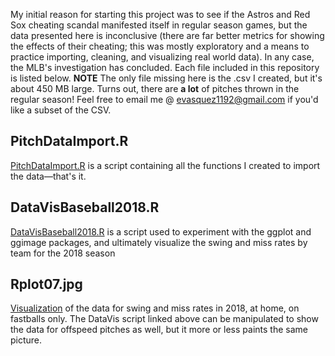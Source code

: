 My initial reason for starting this project was to see if the Astros and Red Sox cheating scandal manifested itself in regular season games, but the data presented here is inconclusive (there are far better metrics for showing the effects of their cheating; this was mostly exploratory and a means to practice importing, cleaning, and visualizing real world data). In any case, the MLB's investigation has concluded. Each file included in this repository is listed below.
**NOTE** The only file missing here is the .csv I created, but it's about 450 MB large. Turns out, there are __a lot__ of pitches thrown in the regular season! Feel free to email me @ evasquez1192@gmail.com if you'd like a subset of the CSV.

## PitchDataImport.R
[PitchDataImport.R](https://github.com/evvillalpando/SwingandMissRates2018MLB/blob/master/PitchDataImport.R) is a script containing all the functions I created to import the data—that's it.

## DataVisBaseball2018.R
[DataVisBaseball2018.R](https://github.com/evvillalpando/SwingandMissRates2018MLB/blob/master/DataVisBaseball2018.R) is a script used to experiment with the ggplot and ggimage packages, and ultimately visualize the swing and miss rates by team for the 2018 season

## Rplot07.jpg
[Visualization](https://raw.githubusercontent.com/evvillalpando/SwingandMissRates2018MLB/master/Rplot07.jpeg) of the data for swing and miss rates in 2018, at home, on fastballs only. The DataVis script linked above can be manipulated to show the data for offspeed pitches as well, but it more or less paints the same picture.

